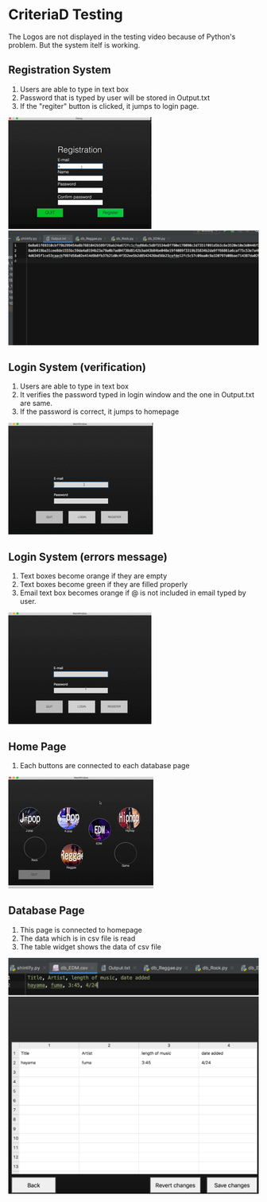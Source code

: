 # CriteriaD Testing #
The Logos are not displayed in the testing video because of Python's problem.
But the system itelf is working.

## Registration System ##
1. Users are able to type in text box
1. Password that is typed by user will be stored in Output.txt
1. If the "regiter" button is clicked, it jumps to login page.

![regitrationtest](Registration.gif)
![regiteroutput](Registration_output.JPG)

## Login System (verification) ##
1. Users are able to type in text box
1. It verifies the password typed in login window and the one in Output.txt are same.
1. If the password is correct, it jumps to homepage

![logintest](login.gif)

## Login System (errors message) ##
1. Text boxes become orange if they are empty
1. Text boxes become green if they are filled properly
1. Email text box becomes orange if @ is not included in email typed by user.

![loginerror](loginver.gif)

## Home Page ##
1. Each buttons are connected to each database page

![homepage](homepage.gif)

## Database Page ##
1. This page is connected to homepage
1. The data which is in csv file is read
1. The table widget shows the data of csv file

![csvdata](csvdata.JPG)
![table widget](table_widget.JPG)

